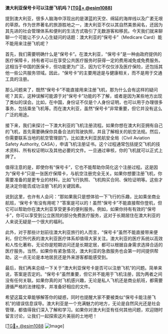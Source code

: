 **澳大利亚保号卡可以注册飞机吗？[[TG💪+ @esim1088](https://t.me/s/esim1088)]**

提到澳大利亚，很多人脑海中浮现出的是湛蓝的天空、绵延的海岸线以及广袤无垠的草原。作为世界著名的旅游胜地之一，澳大利亚不仅以其自然美景闻名，还因为其先进的社会管理体系和便利的生活方式吸引了无数游客和移民。今天我们就来聊聊一个可能让不少人心生疑问的话题：澳大利亚的“保号卡”（Medicare Card）能不能用来注册飞机呢？

首先，我们需要明确什么是“保号卡”。在澳大利亚，“保号卡”是一种由政府提供的医疗保障卡，持有者可以在享受公共医疗服务时获得一定的费用减免或免费服务。这相当于中国的医保卡，但功能更为广泛，因为它不仅仅涉及医疗保险，还包括其他一些公共服务领域。因此，“保号卡”的主要用途是与健康相关，而不是用于交通工具的注册。

那么问题来了，既然“保号卡”不能直接用来注册飞机，那为什么会有这样的疑问呢？其实，这种误解可能源于对“保号卡”功能的不了解，或者是因为某些地方出现了类似的误会。比如，在中国，身份证不仅是个人身份证明，也可以用于办理很多事务，包括乘坐飞机等。而在澳大利亚，虽然“保号卡”非常重要，但它并没有这么广泛的用途。

接下来，我们来探讨一下澳大利亚的飞机注册流程。如果你想在澳大利亚拥有自己的飞机，首先需要确保你具备合法的驾驶执照，并且了解相关的航空法规。然后，你需要联系当地的航空管理部门，比如澳大利亚民航安全局（Civil Aviation Safety Authority, CASA），申请飞机注册证书。这个过程通常包括提交飞机的技术资料、所有权证明以及其他必要的文件。一旦通过审核，你的飞机就可以正式上牌了。

值得注意的是，即使你有“保号卡”，它也不能帮助你简化这个注册过程。这是因为“保号卡”只是一张医疗保障卡，与航空注册完全无关。如果你想要注册飞机，你需要准备的是更专业的材料，比如飞行执照、飞机购买合同、保险证明等。这些才是决定你能否成功注册飞机的关键因素。

说到这里，也许有人会问：“那如果我只是想体验一下飞行的乐趣，比如乘坐商业航班，‘保号卡’有没有用呢？”答案是可以的！虽然“保号卡”不能直接帮你登机，但它可以帮助你在澳大利亚享受更多的便利服务。例如，如果你持有有效的“保号卡”，你可以享受到公立医院的部分免费医疗服务，这对于长期居住在澳大利亚的人来说无疑是一个很大的福利。

此外，对于那些计划前往澳大利亚旅行的人而言，“保号卡”虽然不能直接带来便利，但它所代表的澳大利亚医疗体系却值得大家关注。澳大利亚的医疗系统以高效和人性化著称，无论你是短期访问还是长期定居，都可以根据自身需求选择合适的医疗服务。当然，如果你有紧急情况，澳大利亚的急救服务也会第一时间提供帮助，这一点无论是本地居民还是外来游客都能感受到。

最后，我们再来总结一下关于“澳大利亚保号卡是否可以注册飞机”的问题。简单来说，答案是否定的。“保号卡”虽然重要，但它并不能用于飞机注册，因为两者之间没有任何关联。如果你真的对飞机感兴趣，无论是私人飞机还是商业航班，都需要遵循严格的法律程序，并准备好相应的文件。

希望这篇文章能够解答你的疑惑，同时也提醒大家不要被类似“保号卡能注册飞机”的错误信息误导。澳大利亚是一个充满魅力的地方，无论是自然风光还是社会管理，都值得我们深入了解和学习。如果你对澳大利亚有任何其他问题，欢迎随时留言讨论，让我们一起探索这片美丽的土地吧！

[[TG💪+ @esim1088](https://t.me/s/esim1088) ![Image](https://i.postimg.cc/4NQfJmqS/Snipaste-2025-05-13-00-14-12.png)]
